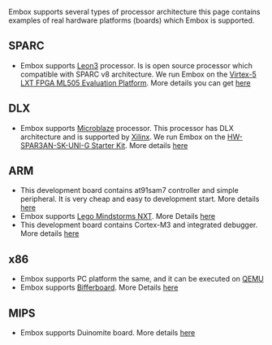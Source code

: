 Embox supports several types of processor architecture this page contains examples of real hardware platforms (boards) which Embox is supported.

## SPARC ##
  * Embox supports [Leon3](http://www.gaisler.com/cms/) processor. Is is open source processor which compatible with SPARC v8 architecture. We run Embox on the [Virtex-5 LXT FPGA ML505 Evaluation Platform](http://www.xilinx.com/products/devkits/HW-V5-ML505-UNI-G.htm). More details you can get [here](Leon3LoadDescription.md)

## DLX ##
  * Embox supports [Microblaze](http://en.wikipedia.org/wiki/MicroBlaze) processor. This processor has DLX architecture and is supported by [Xilinx](http://www.xilinx.com/tools/microblaze.htm). We run Embox on the [HW-SPAR3AN-SK-UNI-G Starter Kit](http://www.terraelectronica.ru/catalog_info.php?ID=1038&CODE=282158&Name=HW-SPAR3AN-SK-UNI-G&Razdel=%CE%F2%EB%E0%E4%EE%F7%ED%FB%E5%20%E8%20%EE%F6%E5%ED%EE%F7%ED%FB%E5%20%EF%EB%E0%F2%FB%20%E8%20%ED%E0%E1%EE%F0%FB%20%E4%EB%FF%20%F1%E5%EC%E5%E9%F1%F2%E2%E0%20Spartan-3A%28N%29&TableName=class_19_4_6_6_3). More details [here](MicroblazeLoadDescription.md)

## ARM ##
  * This development board contains at91sam7 controller and simple peripheral. It is very cheap and easy to development start. More details [here](PlatformOlimexSam7.md)
  * Embox supports [Lego Mindstorms NXT](http://en.wikipedia.org/wiki/Lego_Mindstorms). More Details [here](PlatformLegoNxt.md)
  * This development board contains Cortex-M3 and integrated debugger. More details [here](PlatformStm32Discovery.md)

## x86 ##
  * Embox supports PC platform the same, and it can be executed on [QEMU](http://wiki.qemu.org/Main_Page)
  * Embox supports [Bifferboard](http://sites.google.com/site/bifferboard). More Details [here](PlatformBifferboard.md)

## MIPS ##
  * Embox supports Duinomite board. More details [here](PlatformDuinomite.md)